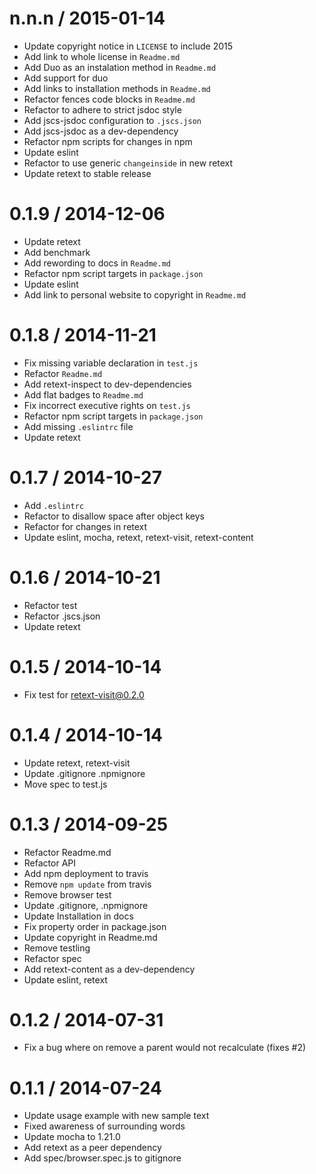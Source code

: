 
n.n.n / 2015-01-14
==================

  * Update copyright notice in `LICENSE` to include 2015
  * Add link to whole license in `Readme.md`
  * Add Duo as an instalation method in `Readme.md`
  * Add support for duo
  * Add links to installation methods in `Readme.md`
  * Refactor fences code blocks in `Readme.md`
  * Refactor to adhere to strict jsdoc style
  * Add jscs-jsdoc configuration to `.jscs.json`
  * Add jscs-jsdoc as a dev-dependency
  * Refactor npm scripts for changes in npm
  * Update eslint
  * Refactor to use generic `changeinside` in new retext
  * Update retext to stable release

0.1.9 / 2014-12-06
==================

 * Update retext
 * Add benchmark
 * Add rewording to docs in `Readme.md`
 * Refactor npm script targets in `package.json`
 * Update eslint
 * Add link to personal website to copyright in `Readme.md`

0.1.8 / 2014-11-21
==================

 * Fix missing variable declaration in `test.js`
 * Refactor `Readme.md`
 * Add retext-inspect to dev-dependencies
 * Add flat badges to `Readme.md`
 * Fix incorrect executive rights on `test.js`
 * Refactor npm script targets in `package.json`
 * Add missing `.eslintrc` file
 * Update retext

0.1.7 / 2014-10-27
==================

 * Add `.eslintrc`
 * Refactor to disallow space after object keys
 * Refactor for changes in retext
 * Update eslint, mocha, retext, retext-visit, retext-content

0.1.6 / 2014-10-21
==================

 * Refactor test
 * Refactor .jscs.json
 * Update retext

0.1.5 / 2014-10-14
==================

 * Fix test for retext-visit@0.2.0

0.1.4 / 2014-10-14
==================

 * Update retext, retext-visit
 * Update .gitignore .npmignore
 * Move spec to test.js

0.1.3 / 2014-09-25
==================

 * Refactor Readme.md
 * Refactor API
 * Add npm deployment to travis
 * Remove `npm update` from travis
 * Remove browser test
 * Update .gitignore, .npmignore
 * Update Installation in docs
 * Fix property order in package.json
 * Update copyright in Readme.md
 * Remove testling
 * Refactor spec
 * Add retext-content as a dev-dependency
 * Update eslint, retext

0.1.2 / 2014-07-31
==================

 * Fix a bug where on remove a parent would not recalculate (fixes #2)

0.1.1 / 2014-07-24
==================

 * Update usage example with new sample text
 * Fixed awareness of surrounding words
 * Update mocha to 1.21.0
 * Add retext as a peer dependency
 * Add spec/browser.spec.js to gitignore
